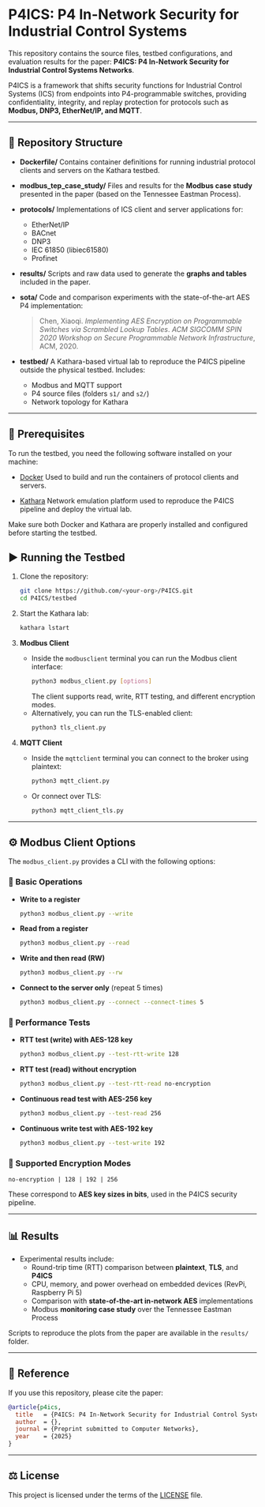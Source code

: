 # P4ICS: P4 In-Network Security for Industrial Control Systems

This repository contains the source files, testbed configurations, and evaluation results for the paper:
**P4ICS: P4 In-Network Security for Industrial Control Systems Networks**.

P4ICS is a framework that shifts security functions for Industrial Control Systems (ICS) from endpoints into P4-programmable switches, providing confidentiality, integrity, and replay protection for protocols such as **Modbus, DNP3, EtherNet/IP, and MQTT**.

---

## 📂 Repository Structure

- **Dockerfile/**
  Contains container definitions for running industrial protocol clients and servers on the Kathara testbed.

- **modbus_tep_case_study/**
  Files and results for the **Modbus case study** presented in the paper (based on the Tennessee Eastman Process).

- **protocols/** 
  Implementations of ICS client and server applications for: 
  - EtherNet/IP 
  - BACnet
  - DNP3
  - IEC 61850 (libiec61580)
  - Profinet

- **results/**
  Scripts and raw data used to generate the **graphs and tables** included in the paper.

- **sota/**
  Code and comparison experiments with the state-of-the-art AES P4 implementation:
  > Chen, Xiaoqi. *Implementing AES Encryption on Programmable Switches via Scrambled Lookup Tables*.
  > *ACM SIGCOMM SPIN 2020 Workshop on Secure Programmable Network Infrastructure*, ACM, 2020.

- **testbed/**
  A Kathara-based virtual lab to reproduce the P4ICS pipeline outside the physical testbed.
  Includes:
  - Modbus and MQTT support
  - P4 source files (folders `s1/` and `s2/`)
  - Network topology for Kathara

---

## 🔧 Prerequisites

To run the testbed, you need the following software installed on your machine:

- [Docker](https://docs.docker.com/get-docker/)
  Used to build and run the containers of protocol clients and servers.

- [Kathara](https://www.kathara.org/)
  Network emulation platform used to reproduce the P4ICS pipeline and deploy the virtual lab.

Make sure both Docker and Kathara are properly installed and configured before starting the testbed.


## ▶️ Running the Testbed

1. Clone the repository:
   ```bash
   git clone https://github.com/<your-org>/P4ICS.git
   cd P4ICS/testbed
   ```

2. Start the Kathara lab:
   ```bash
   kathara lstart
   ```

3. **Modbus Client**  
   - Inside the `modbusclient` terminal you can run the Modbus client interface:
     ```bash
     python3 modbus_client.py [options]
     ```
     The client supports read, write, RTT testing, and different encryption modes.
   - Alternatively, you can run the TLS-enabled client:
     ```bash
     python3 tls_client.py
     ```

4. **MQTT Client**
   - Inside the `mqttclient` terminal you can connect to the broker using plaintext:
     ```bash
     python3 mqtt_client.py
     ```
   - Or connect over TLS:
     ```bash
     python3 mqtt_client_tls.py
     ```

---

## ⚙️ Modbus Client Options

The `modbus_client.py` provides a CLI with the following options:

### 🔹 Basic Operations
- **Write to a register**
  ```bash
  python3 modbus_client.py --write
  ```
- **Read from a register**
  ```bash
  python3 modbus_client.py --read
  ```
- **Write and then read (RW)**
  ```bash
  python3 modbus_client.py --rw
  ```
- **Connect to the server only** (repeat 5 times)
  ```bash
  python3 modbus_client.py --connect --connect-times 5
  ```

### 🔹 Performance Tests
- **RTT test (write) with AES-128 key**
  ```bash
  python3 modbus_client.py --test-rtt-write 128
  ```
- **RTT test (read) without encryption** 
  ```bash
  python3 modbus_client.py --test-rtt-read no-encryption
  ```
- **Continuous read test with AES-256 key** 
  ```bash
  python3 modbus_client.py --test-read 256
  ```
- **Continuous write test with AES-192 key** 
  ```bash
  python3 modbus_client.py --test-write 192
  ```

### 🔹 Supported Encryption Modes
```
no-encryption | 128 | 192 | 256
```

These correspond to **AES key sizes in bits**, used in the P4ICS security pipeline.

---

## 📊 Results

- Experimental results include:
  - Round-trip time (RTT) comparison between **plaintext**, **TLS**, and **P4ICS**
  - CPU, memory, and power overhead on embedded devices (RevPi, Raspberry Pi 5)
  - Comparison with **state-of-the-art in-network AES** implementations
  - Modbus **monitoring case study** over the Tennessee Eastman Process

Scripts to reproduce the plots from the paper are available in the `results/` folder.

---

## 📑 Reference

If you use this repository, please cite the paper:

```bibtex
@article{p4ics,
  title   = {P4ICS: P4 In-Network Security for Industrial Control Systems Networks},
  author  = {},
  journal = {Preprint submitted to Computer Networks},
  year    = {2025}
}
```

---

## ⚖️ License

This project is licensed under the terms of the [LICENSE](./LICENSE) file.  
